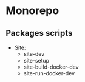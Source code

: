 # Monorepo

## Packages scripts

- Site:
  - site-dev
  - site-setup
  - site-build-docker-dev
  - site-run-docker-dev